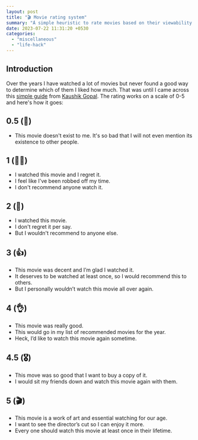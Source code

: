 ```yaml
---
layout: post
title: "🎬 Movie rating system"
summary: "́A simple heuristic to rate movies based on their viewability and enjoyment"
date: 2023-07-22 11:31:20 +0530
categories:
  - "miscellaneous"
  - "life-hack"
---
```


## Introduction

Over the years I have watched a lot of movies but never found a good way to determine which of them I liked how much. That was until I came across this [simple guide](https://kau.sh/blog/movie-rating-system/) from [Kaushik Gopal](https://kau.sh). The rating works on a scale of 0-5 and here's how it goes:

## 0.5 (🤢)

- This movie doesn't exist to me. It's so bad that I will not even mention its existence to other people.

## 1 (🙅‍♂️)

- I watched this movie and I regret it.
- I feel like I've been robbed off my time.
- I don't recommend anyone watch it.

## 2 (🤷️)

- I watched this movie.
- I don't regret it per say.
- But I wouldn't recommend to anyone else.

## 3 (👍)

- This movie was decent and I’m glad I watched it.
- It deserves to be watched at least once, so I would recommend this to others.
- But I personally wouldn’t watch this movie all over again.

## 4 (👌)

- This movie was really good.
- This would go in my list of recommended movies for the year.
- Heck, I’d like to watch this movie again sometime.

## 4.5 (🎖️)

- This move was so good that I want to buy a copy of it.
- I would sit my friends down and watch this movie again with them.

## 5 (🎬)

- This movie is a work of art and essential watching for our age.
- I want to see the director’s cut so I can enjoy it more.
- Every one should watch this movie at least once in their lifetime.
